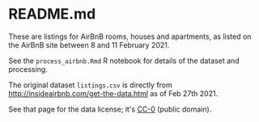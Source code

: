 # README.md

These are listings for AirBnB rooms, houses and apartments, as listed on the AirBnB site between 8 and 11 February 2021.

See the `process_airbnb.Rmd` R notebook for details of the dataset and
processing.

The original dataset `listings.csv` is directly from <http://insideairbnb.com/get-the-data.html> as of Feb 27th 2021.

See that page for the data license; it's
[CC-0](http://creativecommons.org/publicdomain/zero/1.0) (public domain).
